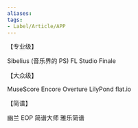 ```yaml
---
aliases:
tags:
- Label/Article/APP
---
```


【专业级】

Sibelius (音乐界的 PS)
FL Studio
Finale

【大众级】

MuseScore
Encore
Overture
LilyPond
flat.io

【简谱】

幽兰
EOP 简谱大师
雅乐简谱
